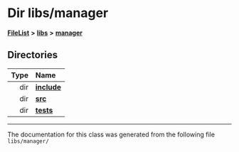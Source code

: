 

# Dir libs/manager



[**FileList**](files.md) **>** [**libs**](dir_6719ab1f1f7655efc2fa43f7eb574fd1.md) **>** [**manager**](dir_b048ed2415d89a3588bcd07e27f16f41.md)














## Directories

| Type | Name |
| ---: | :--- |
| dir | [**include**](dir_4016f4d3acd3fc8991c53702cd4dc6d5.md) <br> |
| dir | [**src**](dir_acad3136c8ed89325e9252603ad8366c.md) <br> |
| dir | [**tests**](dir_0da81ac3ea6d1987f7ba9a902aa51f1c.md) <br> |

























































------------------------------
The documentation for this class was generated from the following file `libs/manager/`


